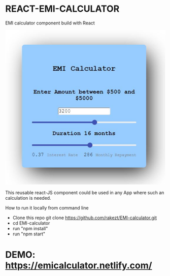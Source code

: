 
# REACT-EMI-CALCULATOR
EMI calculator component  build with React

![alt text](https://github.com/rakezt/EMI-calculator/blob/master/calculator.JPG)

This reusable react-JS component could be used in any App where such an calculation is needed.

How to run it locally from command line

- Clone this repo git clone https://github.com/rakezt/EMI-calculator.git
- cd EMI-calculator
- run "npm install"
- run "npm start"  

# DEMO: https://emicalculator.netlify.com/
